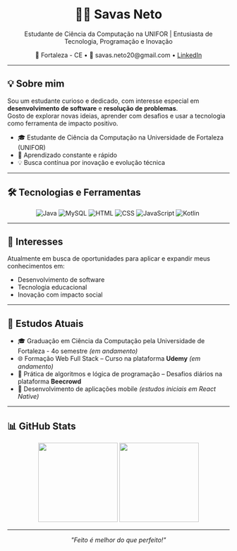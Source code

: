 <h1 align="center">👨‍💻 Savas Neto</h1>

<p align="center">
  Estudante de Ciência da Computação na UNIFOR | Entusiasta de Tecnologia, Programação e Inovação
</p>

<p align="center">
  📍 Fortaleza - CE • 📧 savas.neto20@gmail.com • 
  <a href="https://br.linkedin.com/in/savasneto" target="_blank">LinkedIn</a>
</p>

---

## 💡 Sobre mim

Sou um estudante curioso e dedicado, com interesse especial em **desenvolvimento de software** e **resolução de problemas**.  
Gosto de explorar novas ideias, aprender com desafios e usar a tecnologia como ferramenta de impacto positivo.

- 🎓 Estudante de Ciência da Computação na Universidade de Fortaleza (UNIFOR)  
- 🚀 Aprendizado constante e rápido  
- 💡 Busca contínua por inovação e evolução técnica  

---

## 🛠️ Tecnologias e Ferramentas

<div align="center">
  <img src="https://img.icons8.com/color/48/000000/java-coffee-cup-logo.png" alt="Java" title="Java"/>
  <img src="https://img.icons8.com/ios-filled/48/000000/mysql-logo.png" alt="MySQL" title="MySQL"/>
  <img src="https://img.icons8.com/color/48/html-5--v1.png" alt="HTML" title="HTML"/>
  <img src="https://img.icons8.com/color/48/css3.png" alt="CSS" title="CSS"/>
  <img src="https://img.icons8.com/color/48/javascript--v1.png" alt="JavaScript" title="JavaScript"/>
  <img src="https://img.icons8.com/color/48/kotlin.png" alt="Kotlin" title="Kotlin"/>
  <img scr="https://img.icons8.com/?size=100&id=58811&format=png&color=000000" />

</div> 

---

## 🚀 Interesses

Atualmente em busca de oportunidades para aplicar e expandir meus conhecimentos em:

- Desenvolvimento de software  
- Tecnologia educacional  
- Inovação com impacto social  

---

## 🚧 Estudos Atuais
- 🎓 Graduação em Ciência da Computação pela Universidade de Fortaleza - 4o semestre *(em andamento)*  
- 🌐 Formação Web Full Stack – Curso na plataforma **Udemy** *(em andamento)*  
- 🧠 Prática de algoritmos e lógica de programação – Desafios diários na plataforma **Beecrowd**  
- 📱 Desenvolvimento de aplicações mobile *(estudos iniciais em React Native)*  

---

## 📊 GitHub Stats

<div align="center">
   <img height="180em" src="https://github-readme-stats.vercel.app/api?username=savass33&show_icons=true&theme=dracula&include_all_commits=true&count_private=true"/>
  <img height="180em" src="https://github-readme-stats.vercel.app/api/top-langs/?username=savass33&layout=compact&langs_count=7&theme=dracula"/>
</div>


---

<p align="center">
  <i>"Feito é melhor do que perfeito!"</i>
</p>
